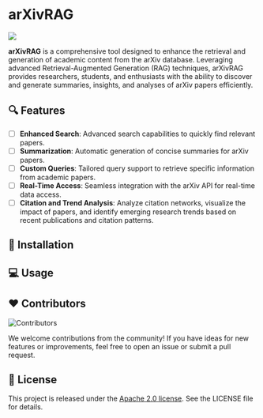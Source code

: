 # arXivRAG
![](https://geps.dev/progress/10)

**arXivRAG** is a comprehensive tool designed to enhance the retrieval and generation of academic content from the arXiv database. Leveraging advanced Retrieval-Augmented Generation (RAG) techniques, arXivRAG provides researchers, students, and enthusiasts with the ability to discover and generate summaries, insights, and analyses of arXiv papers efficiently.

## 🔍 Features

- [ ] **Enhanced Search**: Advanced search capabilities to quickly find relevant papers.
- [ ] **Summarization**: Automatic generation of concise summaries for arXiv papers.
- [ ] **Custom Queries**: Tailored query support to retrieve specific information from academic papers.
- [ ] **Real-Time Access**: Seamless integration with the arXiv API for real-time data access.
- [ ] **Citation and Trend Analysis**: Analyze citation networks, visualize the impact of papers, and identify emerging research trends based on recent publications and citation patterns.

## 🚀 Installation

## 💻 Usage

## ❤️ Contributors
![Contributors](https://contrib.rocks/image?repo=phitrann/arXivRAG&max=4)

We welcome contributions from the community! If you have ideas for new features or improvements, feel free to open an issue or submit a pull request.

## 📜 License

This project is released under the [Apache 2.0 license](https://github.com/phitrann/arXivRAG/blob/main/LICENSE). See the LICENSE file for details.
